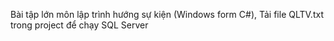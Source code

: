 Bài tập lớn môn lập trình hướng sự kiện (Windows form C#),
Tải file QLTV.txt trong project để chạy SQL Server

